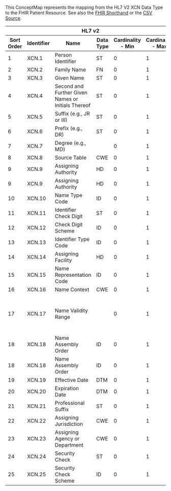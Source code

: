 
This ConceptMap represents the mapping from the HL7 V2 XCN Data Type to the FHIR Patient Resource. See also the <a href='https://github.com/HL7/v2-to-fhir/blob/master/tank/Datatype XCN to Patient.fsh'>FHIR Shorthand</a> or the <a href='https://github.com/HL7/v2-to-fhir/blob/master/mappings/datatypes/HL7 Data Type - FHIR R4_ XCN[Patient] - Sheet1.csv'>CSV Source</a>.
<table class='grid'><thead>
<tr><th colspan='6'>HL7 v2</th><th colspan='3'>Condition (IF True, args)</th><th colspan='7'>HL7 FHIR</th><th rowspan='2'>Comments</th></tr>
<tr><th title='Rows are listed in sequence of how they appear in the v2 standard. The first column, Sort Order, provides a sort order that can re-create the original v2 standard sequence in case one opts to re-sort/filter the rows.'>Sort Order</th><th title='Contains the formal Data Type Name and Component Sequence according to the base standard using &quot;.&quot; as the delimiter.'>Identifier</th><th title='The formal name of the field in the most current published version.'>Name</th><th title='The data type of the field in the most current published version if not deprecated, otherwise the data type at the time it was deprecated and removed.'>Data Type</th><th title='The V2 min cardinality expressed numerically.'>Cardinality - Min</th><th title='The V2 max cardinality expressed numerically.' style='border-right: 2px'>Cardinality - Max</th><th title='Condition in an easy to read syntax (Computable ANTLR)'>Computable ANTLR</th><th title='Condition in FHIRPath Notation'>Computable FHIRPath</th><th title='Condition expressed in narrative form' style='border-right: 2px'>Narrative</th><th title='An existing FHIR attribute in the target FHIR version.'>FHIR Attribute</th><th title='The FHIR attribute&apos;s data type in the target FHIR version.'>Proposed Extension</th><th title='The proposed FHIR Extension.'>Data Type</th><th title='The FHIR min cardinality expressed numerically.'>Cardinality - Min</th><th title='The FHIR max cardinality expressed numerically.' style='border-right: 2px'>Cardinality - Max</th><th title='The URL to the Data Type Map that is to be used for the attribute in this segment.'>Data Type Mapping</th><th title='The fixed or computed value to assign.'>Assignment</th><th title='Mapping for terminology tables.'>Vocabulary</th></tr></thead>
<tbody>
<tr><td>1</td><td>XCN.1</td><td>Person Identifier</td><td>ST</td><td>0</td><td style='border-right: 2px'>1</td><td></td><td></td><td style='border-right: 2px'></td><td><a href='https://hl7.org/fhir/R4/Patient.Patient-definitions.html#Patient.identifier.value'>Patient.identifier.value</a></td><td></td><td><a href='https://hl7.org/fhir/R4/Patient.Patient-definitions.html#Patient.string'>Patient.string</a></td><td>0</td><td>1</td><td></td><td></td><td></td><td></td></tr>
<tr><td>2</td><td>XCN.2</td><td>Family Name</td><td>FN</td><td>0</td><td style='border-right: 2px'>1</td><td></td><td></td><td style='border-right: 2px'></td><td><a href='https://hl7.org/fhir/R4/Patient.Patient-definitions.html#Patient.name'>Patient.name</a></td><td></td><td><a href='https://hl7.org/fhir/R4/Patient.Patient-definitions.html#Patient.HumanName'>Patient.HumanName</a></td><td>0</td><td>-1</td><td><a href='ConceptMap-datatype-fn-to-humanname.html'>FN[HumanName]</a></td><td></td><td></td><td></td></tr>
<tr><td>3</td><td>XCN.3</td><td>Given Name</td><td>ST</td><td>0</td><td style='border-right: 2px'>1</td><td></td><td></td><td style='border-right: 2px'></td><td><a href='https://hl7.org/fhir/R4/Patient.Patient-definitions.html#Patient.name.given'>Patient.name.given</a></td><td></td><td><a href='https://hl7.org/fhir/R4/Patient.Patient-definitions.html#Patient.string'>Patient.string</a></td><td>0</td><td>-1</td><td></td><td></td><td></td><td></td></tr>
<tr><td>4</td><td>XCN.4</td><td>Second and Further Given Names or Initials Thereof</td><td>ST</td><td>0</td><td style='border-right: 2px'>1</td><td></td><td></td><td style='border-right: 2px'></td><td><a href='https://hl7.org/fhir/R4/Patient.Patient-definitions.html#Patient.name.given'>Patient.name.given</a></td><td></td><td><a href='https://hl7.org/fhir/R4/Patient.Patient-definitions.html#Patient.string'>Patient.string</a></td><td>0</td><td>-1</td><td></td><td></td><td></td><td></td></tr>
<tr><td>5</td><td>XCN.5</td><td>Suffix (e.g., JR or III)</td><td>ST</td><td>0</td><td style='border-right: 2px'>1</td><td></td><td></td><td style='border-right: 2px'></td><td><a href='https://hl7.org/fhir/R4/Patient.Patient-definitions.html#Patient.name.suffix'>Patient.name.suffix</a></td><td></td><td><a href='https://hl7.org/fhir/R4/Patient.Patient-definitions.html#Patient.string'>Patient.string</a></td><td>0</td><td>-1</td><td></td><td></td><td></td><td></td></tr>
<tr><td>6</td><td>XCN.6</td><td>Prefix (e.g., DR)</td><td>ST</td><td>0</td><td style='border-right: 2px'>1</td><td></td><td></td><td style='border-right: 2px'></td><td><a href='https://hl7.org/fhir/R4/Patient.Patient-definitions.html#Patient.name.prefix'>Patient.name.prefix</a></td><td></td><td><a href='https://hl7.org/fhir/R4/Patient.Patient-definitions.html#Patient.string'>Patient.string</a></td><td>0</td><td>-1</td><td></td><td></td><td></td><td></td></tr>
<tr><td>7</td><td>XCN.7</td><td>Degree (e.g., MD)</td><td></td><td>0</td><td style='border-right: 2px'>1</td><td></td><td></td><td style='border-right: 2px'></td><td><a href='https://hl7.org/fhir/R4/Patient.Patient-definitions.html#Patient.name.suffix[2'>Patient.name.suffix[2</a>}</td><td></td><td><a href='https://hl7.org/fhir/R4/Patient.Patient-definitions.html#Patient.string'>Patient.string</a></td><td>0</td><td>-1</td><td></td><td></td><td></td><td></td></tr>
<tr><td>8</td><td>XCN.8</td><td>Source Table</td><td>CWE</td><td>0</td><td style='border-right: 2px'>1</td><td></td><td></td><td style='border-right: 2px'></td><td></td><td></td><td></td><td></td><td></td><td></td><td></td><td></td><td></td></tr>
<tr><td>9</td><td>XCN.9</td><td>Assigning Authority</td><td>HD</td><td>0</td><td style='border-right: 2px'>1</td><td></td><td></td><td style='border-right: 2px'>If organization</td><td><a href='https://hl7.org/fhir/R4/Patient.Patient-definitions.html#Patient.identifier.assigner'>Patient.identifier.assigner</a>(<a href='https://hl7.org/fhir/R4/Patient.Patient-definitions.html#Patient.Organization'>Patient.Organization</a>)</td><td></td><td><a href='https://hl7.org/fhir/R4/references.html'>Reference</a>(<a href='https://hl7.org/fhir/R4/Patient.Patient-definitions.html#Patient.Organization'>Patient.Organization</a>)</td><td>0</td><td>1</td><td><a href='ConceptMap-datatype-hd-to-organization.html'>HD[Organization]</a></td><td></td><td></td><td></td></tr>
<tr><td>9</td><td>XCN.9</td><td>Assigning Authority</td><td>HD</td><td>0</td><td style='border-right: 2px'>1</td><td></td><td></td><td style='border-right: 2px'>If system</td><td><a href='https://hl7.org/fhir/R4/Patient.Patient-definitions.html#Patient.identifier.system'>Patient.identifier.system</a></td><td></td><td><a href='https://hl7.org/fhir/R4/Patient.Patient-definitions.html#Patient.uri'>Patient.uri</a></td><td>0</td><td>1</td><td><a href='ConceptMap-datatype-hd-to-uri.html'>HD[uri]</a></td><td></td><td></td><td></td></tr>
<tr><td>10</td><td>XCN.10</td><td>Name Type Code</td><td>ID</td><td>0</td><td style='border-right: 2px'>1</td><td></td><td></td><td style='border-right: 2px'></td><td><a href='https://hl7.org/fhir/R4/Patient.Patient-definitions.html#Patient.name.use'>Patient.name.use</a></td><td></td><td><a href='https://hl7.org/fhir/R4/Patient.Patient-definitions.html#Patient.code'>Patient.code</a></td><td>0</td><td>1</td><td></td><td>NameType</td><td></td><td></td></tr>
<tr><td>11</td><td>XCN.11</td><td>Identifier Check Digit</td><td>ST</td><td>0</td><td style='border-right: 2px'>1</td><td></td><td></td><td style='border-right: 2px'></td><td></td><td>identifier.#ext-checkDigit#</td><td><a href='https://hl7.org/fhir/R4/Patient.Patient-definitions.html#Patient.string'>Patient.string</a></td><td>0</td><td>1</td><td></td><td></td><td></td><td></td></tr>
<tr><td>12</td><td>XCN.12</td><td>Check Digit Scheme</td><td>ID</td><td>0</td><td style='border-right: 2px'>1</td><td></td><td></td><td style='border-right: 2px'></td><td></td><td>identifier.#ext-checkDigitScheme#</td><td><a href='https://hl7.org/fhir/R4/Patient.Patient-definitions.html#Patient.code'>Patient.code</a></td><td>0</td><td>1</td><td></td><td></td><td></td><td></td></tr>
<tr><td>13</td><td>XCN.13</td><td>Identifier Type Code</td><td>ID</td><td>0</td><td style='border-right: 2px'>1</td><td></td><td></td><td style='border-right: 2px'></td><td><a href='https://hl7.org/fhir/R4/Patient.Patient-definitions.html#Patient.identifier.type.coding.code'>Patient.identifier.type.coding.code</a></td><td></td><td><a href='https://hl7.org/fhir/R4/Patient.Patient-definitions.html#Patient.code'>Patient.code</a></td><td>0</td><td>1</td><td></td><td>IDType</td><td></td><td></td></tr>
<tr><td>14</td><td>XCN.14</td><td>Assigning Facility</td><td>HD</td><td>0</td><td style='border-right: 2px'>1</td><td></td><td></td><td style='border-right: 2px'></td><td></td><td>identifier.#ext-assigningFacility#</td><td><a href='https://hl7.org/fhir/R4/references.html'>Reference</a>(<a href='https://hl7.org/fhir/R4/Patient.Patient-definitions.html#Patient.Location'>Patient.Location</a>)</td><td>0</td><td>1</td><td><a href='ConceptMap-datatype-hd-to-location.html'>HD[Location]</a></td><td></td><td></td><td></td></tr>
<tr><td>15</td><td>XCN.15</td><td>Name Representation Code</td><td>ID</td><td>0</td><td style='border-right: 2px'>1</td><td></td><td></td><td style='border-right: 2px'></td><td></td><td></td><td></td><td></td><td></td><td></td><td></td><td></td><td></td></tr>
<tr><td>16</td><td>XCN.16</td><td>Name Context</td><td>CWE</td><td>0</td><td style='border-right: 2px'>1</td><td></td><td></td><td style='border-right: 2px'></td><td></td><td></td><td></td><td></td><td></td><td></td><td></td><td></td><td></td></tr>
<tr><td>17</td><td>XCN.17</td><td>Name Validity Range</td><td></td><td>0</td><td style='border-right: 2px'>1</td><td>IF XCN.19 DOES NOT EXIST AND IF XCN.20 DOES NOT EXIST</td><td></td><td style='border-right: 2px'></td><td><a href='https://hl7.org/fhir/R4/Patient.Patient-definitions.html#Patient.name.period'>Patient.name.period</a></td><td></td><td><a href='https://hl7.org/fhir/R4/Patient.Patient-definitions.html#Patient.Period'>Patient.Period</a></td><td>0</td><td>1</td><td><a href='ConceptMap-datatype-dr-to-period.html'>DR[Period]</a></td><td></td><td></td><td></td></tr>
<tr><td>18</td><td>XCN.18</td><td>Name Assembly Order</td><td>ID</td><td>0</td><td style='border-right: 2px'>1</td><td></td><td></td><td style='border-right: 2px'></td><td><a href='https://hl7.org/fhir/R4/Patient.Patient-definitions.html#Patient.name.family.extension.url'>Patient.name.family.extension.url</a></td><td></td><td><a href='https://hl7.org/fhir/R4/Patient.Patient-definitions.html#Patient.uri'>Patient.uri</a></td><td>0</td><td>1</td><td></td><td></td><td>"<a href='http://hl7.org/fhir/R4/extension-humanname-assembly-order.html'>http://hl7.org/fhir/R4/extension-humanname-assembly-order.html</a>"</td><td></td></tr>
<tr><td>18</td><td>XCN.18</td><td>Name Assembly Order</td><td>ID</td><td>0</td><td style='border-right: 2px'>1</td><td></td><td></td><td style='border-right: 2px'></td><td><a href='https://hl7.org/fhir/R4/Patient.Patient-definitions.html#Patient.name.family.extension.valueCode'>Patient.name.family.extension.valueCode</a></td><td></td><td><a href='https://hl7.org/fhir/R4/Patient.Patient-definitions.html#Patient.code'>Patient.code</a></td><td>0</td><td>1</td><td></td><td>NameAssemblyOrder</td><td></td><td></td></tr>
<tr><td>19</td><td>XCN.19</td><td>Effective Date</td><td>DTM</td><td>0</td><td style='border-right: 2px'>1</td><td></td><td></td><td style='border-right: 2px'></td><td><a href='https://hl7.org/fhir/R4/Patient.Patient-definitions.html#Patient.name.period.start'>Patient.name.period.start</a></td><td></td><td><a href='https://hl7.org/fhir/R4/Patient.Patient-definitions.html#Patient.dateTime'>Patient.dateTime</a></td><td>0</td><td>1</td><td></td><td></td><td></td><td></td></tr>
<tr><td>20</td><td>XCN.20</td><td>Expiration Date</td><td>DTM</td><td>0</td><td style='border-right: 2px'>1</td><td></td><td></td><td style='border-right: 2px'></td><td><a href='https://hl7.org/fhir/R4/Patient.Patient-definitions.html#Patient.name.period.end'>Patient.name.period.end</a></td><td></td><td><a href='https://hl7.org/fhir/R4/Patient.Patient-definitions.html#Patient.dateTime'>Patient.dateTime</a></td><td>0</td><td>1</td><td></td><td></td><td></td><td></td></tr>
<tr><td>21</td><td>XCN.21</td><td>Professional Suffix</td><td>ST</td><td>0</td><td style='border-right: 2px'>1</td><td></td><td></td><td style='border-right: 2px'></td><td><a href='https://hl7.org/fhir/R4/Patient.Patient-definitions.html#Patient.name.suffix'>Patient.name.suffix</a></td><td></td><td><a href='https://hl7.org/fhir/R4/Patient.Patient-definitions.html#Patient.string'>Patient.string</a></td><td>0</td><td>-1</td><td></td><td></td><td></td><td></td></tr>
<tr><td>22</td><td>XCN.22</td><td>Assigning Jurisdiction</td><td>CWE</td><td>0</td><td style='border-right: 2px'>1</td><td></td><td></td><td style='border-right: 2px'></td><td></td><td></td><td></td><td></td><td></td><td></td><td></td><td></td><td></td></tr>
<tr><td>23</td><td>XCN.23</td><td>Assigning Agency or Department</td><td>CWE</td><td>0</td><td style='border-right: 2px'>1</td><td></td><td></td><td style='border-right: 2px'></td><td></td><td></td><td></td><td></td><td></td><td></td><td></td><td></td><td></td></tr>
<tr><td>24</td><td>XCN.24</td><td>Security Check</td><td>ST</td><td>0</td><td style='border-right: 2px'>1</td><td></td><td></td><td style='border-right: 2px'></td><td></td><td></td><td></td><td></td><td></td><td></td><td></td><td></td><td></td></tr>
<tr><td>25</td><td>XCN.25</td><td>Security Check Scheme</td><td>ID</td><td>0</td><td style='border-right: 2px'>1</td><td></td><td></td><td style='border-right: 2px'></td><td></td><td></td><td></td><td></td><td></td><td></td><td></td><td></td><td></td></tr>
</tbody></table>

